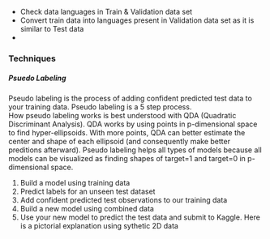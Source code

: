 * Check data languages in Train & Validation data set
* Convert train data into languages present in Validation data set as it is similar to Test data
* 

### Techniques
##### Psuedo Labeling
Pseudo labeling is the process of adding confident predicted test data to your training data. Pseudo labeling is a 5 step process. </br>
How pseudo labeling works is best understood with QDA (Quadratic Discriminant Analysis). QDA works by using points in p-dimensional space to find hyper-ellipsoids. With more points, QDA can better estimate the center and shape of each ellipsoid (and consequently make better preditions afterward). Pseudo labeling helps all types of models because all models can be visualized as finding shapes of target=1 and target=0 in p-dimensional space. 
1. Build a model using training data
2. Predict labels for an unseen test dataset
3. Add confident predicted test observations to our training data 
4. Build a new model using combined data 
5. Use your new model to predict the test data and submit to Kaggle. Here is a pictorial explanation using sythetic 2D data </br>











